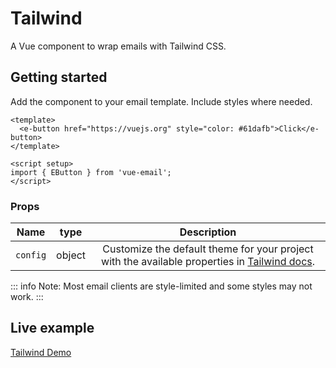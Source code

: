 # Tailwind
A Vue component to wrap emails with Tailwind CSS.

## Getting started
Add the component to your email template. Include styles where needed.


```vue
<template>
  <e-button href="https://vuejs.org" style="color: #61dafb">Click</e-button>
</template>

<script setup>
import { EButton } from 'vue-email';
</script>
```

### Props

| Name     |  type  |                                                            Description                                                             |
| -------- | :----: | :--------------------------------------------------------------------------------------------------------------------------------: |
| `config` | object | Customize the default theme for your project with the available properties in [Tailwind docs](https://tailwindcss.com/docs/theme). |

::: info
Note: Most email clients are style-limited and some styles may not work.
:::

## Live example

[Tailwind Demo](https://vue-email-demo.vercel.app/)
